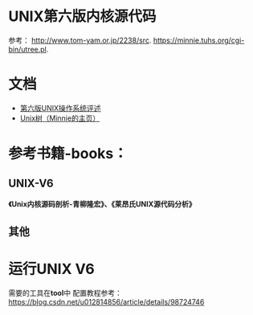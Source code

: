 # UNIX第六版内核源代码

参考： http://www.tom-yam.or.jp/2238/src.
https://minnie.tuhs.org/cgi-bin/utree.pl.

# 文档
- [第六版UNIX操作系统评述](http://www.lemis.com/grog/Documentation/Lions/)
- [Unix树（Minnie的主页）](http://minnie.tuhs.org/cgi-bin/utree.pl)

# 参考书籍-books：
## UNIX-V6
**《Unix内核源码剖析-青柳隆宏》、《莱昂氏UNIX源代码分析》**
## 其他

# 运行UNIX V6
需要的工具在**tool**中
配置教程参考：https://blog.csdn.net/u012814856/article/details/98724746
